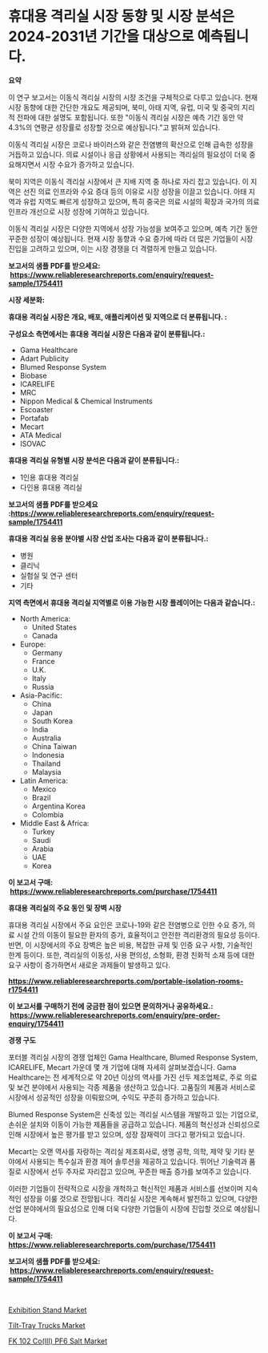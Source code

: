 <p><h1>휴대용 격리실 시장 동향 및 시장 분석은 2024-2031년 기간을 대상으로 예측됩니다.</h1></p><p><strong>요약</strong></p>
<p><p>이 연구 보고서는 이동식 격리실 시장의 시장 조건을 구체적으로 다루고 있습니다. 현재 시장 동향에 대한 간단한 개요도 제공되며, 북미, 아태 지역, 유럽, 미국 및 중국의 지리적 전파에 대한 설명도 포함됩니다. 또한 "이동식 격리실 시장은 예측 기간 동안 약 4.3%의 연평균 성장률로 성장할 것으로 예상됩니다."고 밝혀져 있습니다.</p><p>이동식 격리실 시장은 코로나 바이러스와 같은 전염병의 확산으로 인해 급속한 성장을 거듭하고 있습니다. 의료 시설이나 응급 상황에서 사용되는 격리실의 필요성이 더욱 중요해지면서 시장 수요가 증가하고 있습니다.</p><p>북미 지역은 이동식 격리실 시장에서 큰 지배 지역 중 하나로 자리 잡고 있습니다. 이 지역은 선진 의료 인프라와 수요 증대 등의 이유로 시장 성장을 이끌고 있습니다. 아태 지역과 유럽 지역도 빠르게 성장하고 있으며, 특히 중국은 의료 시설의 확장과 국가의 의료 인프라 개선으로 시장 성장에 기여하고 있습니다.</p><p>이동식 격리실 시장은 다양한 지역에서 성장 가능성을 보여주고 있으며, 예측 기간 동안 꾸준한 성장이 예상됩니다. 현재 시장 동향과 수요 증가에 따라 더 많은 기업들이 시장 진입을 고려하고 있으며, 이는 시장 경쟁을 더 격렬하게 만들고 있습니다.</p></p>
<p><strong>보고서의 샘플 PDF를 받으세요: &nbsp;<a href="https://www.reliableresearchreports.com/enquiry/request-sample/1754411">https://www.reliableresearchreports.com/enquiry/request-sample/1754411</a></strong></p>
<p><strong>시장 세분화:</strong></p>
<p><strong> 휴대용 격리실 시장은 개요, 배포, 애플리케이션 및 지역으로 더 분류됩니다. :</strong></p>
<p><strong>구성요소 측면에서는 휴대용 격리실 시장은 다음과 같이 분류됩니다.:</strong></p>
<p><ul><li>Gama Healthcare</li><li>Adart Publicity</li><li>Blumed Response System</li><li>Biobase</li><li>ICARELIFE</li><li>MRC</li><li>Nippon Medical & Chemical Instruments</li><li>Escoaster</li><li>Portafab</li><li>Mecart</li><li>ATA Medical</li><li>ISOVAC</li></ul></p>
<p><strong> 휴대용 격리실 유형별 시장 분석은 다음과 같이 분류됩니다.:</strong></p>
<p><ul><li>1인용 휴대용 격리실</li><li>다인용 휴대용 격리실</li></ul></p>
<p><strong>보고서의 샘플 PDF를 받으세요 :<a href="https://www.reliableresearchreports.com/enquiry/request-sample/1754411">https://www.reliableresearchreports.com/enquiry/request-sample/1754411</a></strong></p>
<p><strong> 휴대용 격리실 응용 분야별 시장 산업 조사는 다음과 같이 분류됩니다.:</strong></p>
<p><ul><li>병원</li><li>클리닉</li><li>실험실 및 연구 센터</li><li>기타</li></ul></p>
<p><strong>지역 측면에서 휴대용 격리실 지역별로 이용 가능한 시장 플레이어는 다음과 같습니다.:</strong></p>
<p><ul>
    <li>
        North America:
        <ul>
            <li>United States</li>
            <li>Canada</li>
        </ul>
    </li>
    <li>
        Europe:
        <ul>
            <li>Germany</li>
            <li>France</li>
            <li>U.K.</li>
            <li>Italy</li>
            <li>Russia</li>
        </ul>
    </li>
    <li>
        Asia-Pacific:
        <ul>
            <li>China</li>
            <li>Japan</li>
            <li>South Korea</li>
            <li>India</li>
            <li>Australia</li>
            <li>China Taiwan</li>
            <li>Indonesia</li>
            <li>Thailand</li>
            <li>Malaysia</li>
        </ul>
    </li>
    <li>
        Latin America:
        <ul>
            <li>Mexico</li>
            <li>Brazil</li>
            <li>Argentina Korea</li>
            <li>Colombia</li>
        </ul>
    </li>
    <li>
        Middle East & Africa:
        <ul>
            <li>Turkey</li>
            <li>Saudi</li>
            <li>Arabia</li>
            <li>UAE</li>
            <li>Korea</li>
        </ul>
    </li>
    </ul></p>
<p><strong>이 보고서 구매: &nbsp;<a href="https://www.reliableresearchreports.com/purchase/1754411">https://www.reliableresearchreports.com/purchase/1754411</a></strong></p>
<p><strong>휴대용 격리실의 주요 동인 및 장벽 시장</strong></p>
<p><p>휴대용 격리실 시장에서 주요 요인은 코로나-19와 같은 전염병으로 인한 수요 증가, 의료 시설 간의 이동이 필요한 환자의 증가, 효율적이고 안전한 격리환경의 필요성 등이다. 반면, 이 시장에서의 주요 장벽은 높은 비용, 복잡한 규제 및 인증 요구 사항, 기술적인 한계 등이다. 또한, 격리실의 이동성, 사용 편의성, 소형화, 환경 친화적 소재 등에 대한 요구 사항이 증가하면서 새로운 과제들이 발생하고 있다.</p></p>
<p><strong><a href="https://www.reliableresearchreports.com/portable-isolation-rooms-r1754411">https://www.reliableresearchreports.com/portable-isolation-rooms-r1754411</a></strong></p>
<p><strong>이 보고서를 구매하기 전에 궁금한 점이 있으면 문의하거나 공유하세요.: &nbsp;<a href="https://www.reliableresearchreports.com/enquiry/pre-order-enquiry/1754411">https://www.reliableresearchreports.com/enquiry/pre-order-enquiry/1754411</a></strong></p>
<p><strong>경쟁 구도</strong></p>
<p><p>포터블 격리실 시장의 경쟁 업체인 Gama Healthcare, Blumed Response System, ICARELIFE, Mecart 가운데 몇 개 기업에 대해 자세히 살펴보겠습니다. Gama Healthcare는 전 세계적으로 약 20년 이상의 역사를 가진 선두 제조업체로, 주로 의료 및 보건 분야에서 사용되는 각종 제품을 생산하고 있습니다. 고품질의 제품과 서비스로 시장에서 성공적인 성장을 이뤄왔으며, 수익도 꾸준히 증가하고 있습니다.</p><p>Blumed Response System은 신축성 있는 격리실 시스템을 개발하고 있는 기업으로, 손쉬운 설치와 이동이 가능한 제품들을 공급하고 있습니다. 제품의 혁신성과 신뢰성으로 인해 시장에서 높은 평가를 받고 있으며, 성장 잠재력이 크다고 평가되고 있습니다.</p><p>Mecart는 오랜 역사를 자랑하는 격리실 제조회사로, 생명 공학, 의학, 제약 및 기타 분야에서 사용되는 특수실과 환경 제어 솔루션을 제공하고 있습니다. 뛰어난 기술력과 품질로 시장에서 선두 주자로 자리잡고 있으며, 꾸준한 매출 증가를 보여주고 있습니다.</p><p>이러한 기업들이 전략적으로 시장을 개척하고 혁신적인 제품과 서비스를 선보이며 지속적인 성장을 이룰 것으로 전망됩니다. 격리실 시장은 계속해서 발전하고 있으며, 다양한 산업 분야에서의 필요성으로 인해 더욱 다양한 기업들이 시장에 진입할 것으로 예상됩니다.</p></p>
<p><strong>이 보고서 구매: &nbsp; <a href="https://www.reliableresearchreports.com/purchase/1754411">https://www.reliableresearchreports.com/purchase/1754411</a></strong></p>
<p><strong>보고서의 샘플 PDF를 받으세요: &nbsp;<a href="https://www.reliableresearchreports.com/enquiry/request-sample/1754411">https://www.reliableresearchreports.com/enquiry/request-sample/1754411</a></strong><strong></strong></p>
<p>&nbsp;</p>
<p><p><a href="https://github.com/biheemgalvinlouises6hokrh3h/Market-Research-Report-List-2/blob/main/exhibition-stand-market.md">Exhibition Stand Market</a></p><p><a href="https://www.linkedin.com/pulse/tilt-tray-trucks-market-furnish-information-size-share-8fmoe?trackingId=KOcNL5LxD%2FJIRobUkhDGqw%3D%3D">Tilt-Tray Trucks Market</a></p><p><a href="https://www.linkedin.com/pulse/fk-102-coiii-pf6-salt-market-comprehensive-report-its-80wjc?trackingId=qvqXZd2%2FyMAfQMtGoUBuvg%3D%3D">FK 102 Co(III) PF6 Salt Market</a></p></p>